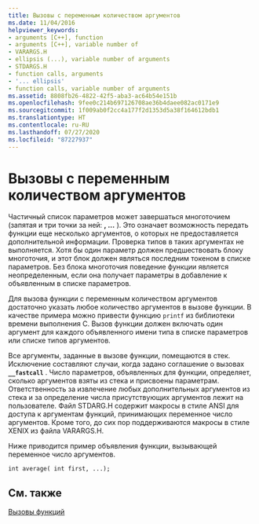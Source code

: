 ```yaml
---
title: Вызовы с переменным количеством аргументов
ms.date: 11/04/2016
helpviewer_keywords:
- arguments [C++], function
- arguments [C++], variable number of
- VARARGS.H
- ellipsis (...), variable number of arguments
- STDARGS.H
- function calls, arguments
- '... ellipsis'
- function calls, variable number of arguments
ms.assetid: 8808fb26-4822-42f5-aba3-ac64b54e151b
ms.openlocfilehash: 9fee0c214b697126708ae36b4daee082ac0171e9
ms.sourcegitcommit: 1f009ab0f2cc4a177f2d1353d5a38f164612bdb1
ms.translationtype: HT
ms.contentlocale: ru-RU
ms.lasthandoff: 07/27/2020
ms.locfileid: "87227937"
---
```

# <a name="calls-with-a-variable-number-of-arguments"></a>Вызовы с переменным количеством аргументов

Частичный список параметров может завершаться многоточием (запятая и три точки за ней: **, ...** ). Это означает возможность передать функции еще несколько аргументов, о которых не предоставляется дополнительной информации. Проверка типов в таких аргументах не выполняется. Хотя бы один параметр должен предшествовать блоку многоточия, и этот блок должен являться последним токеном в списке параметров. Без блока многоточия поведение функции является неопределенным, если она получает параметры в добавление к объявленным в списке параметров.

Для вызова функции с переменным количеством аргументов достаточно указать любое количество аргументов в вызове функции. В качестве примера можно привести функцию `printf` из библиотеки времени выполнения C. Вызов функции должен включать один аргумент для каждого объявленного имени типа в списке параметров или списке типов аргументов.

Все аргументы, заданные в вызове функции, помещаются в стек. Исключение составляют случаи, когда задано соглашение о вызовах **`__fastcall`** . Число параметров, объявленных для функции, определяет, сколько аргументов взяты из стека и присвоены параметрам. Ответственность за извлечение любых дополнительных аргументов из стека и за определение числа присутствующих аргументов лежит на пользователе. Файл STDARG.H содержит макросы в стиле ANSI для доступа к аргументам функций, принимающих переменное число аргументов. Кроме того, до сих пор поддерживаются макросы в стиле XENIX из файла VARARGS.H.

Ниже приводится пример объявления функции, вызывающей переменное число аргументов.

```
int average( int first, ...);
```

## <a name="see-also"></a>См. также

[Вызовы функций](../c-language/function-calls.md)
